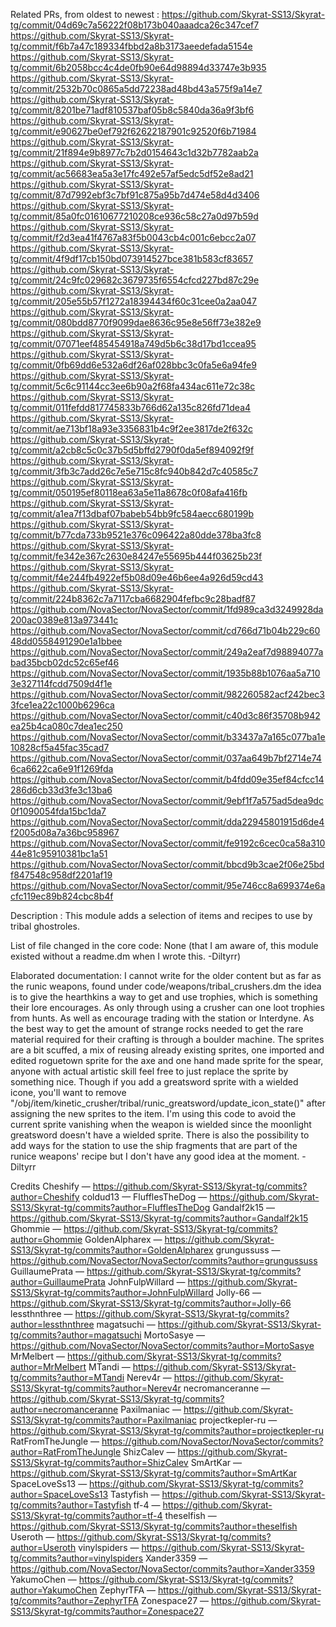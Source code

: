 Related PRs, from oldest to newest :
https://github.com/Skyrat-SS13/Skyrat-tg/commit/04d69c7a56222f08b173b040aaadca26c347cef7
https://github.com/Skyrat-SS13/Skyrat-tg/commit/f6b7a47c189334fbbd2a8b3173aeedefada5154e
https://github.com/Skyrat-SS13/Skyrat-tg/commit/6b2058bcc4c4de0fb90e64d98894d33747e3b935
https://github.com/Skyrat-SS13/Skyrat-tg/commit/2532b70c0865a5dd72238ad48bd43a575f9a14e7
https://github.com/Skyrat-SS13/Skyrat-tg/commit/8201be71adf810537baf05b8c5840da36a9f3bf6
https://github.com/Skyrat-SS13/Skyrat-tg/commit/e90627be0ef792f62622187901c92520f6b71984
https://github.com/Skyrat-SS13/Skyrat-tg/commit/21f894e9b8977c7b2d0154643c1d32b7782aab2a
https://github.com/Skyrat-SS13/Skyrat-tg/commit/ac56683ea5a3e17fc492e57af5edc5df52e8ad21
https://github.com/Skyrat-SS13/Skyrat-tg/commit/87d7992ebf3c7bf91c875a95b7d474e58d4d3406
https://github.com/Skyrat-SS13/Skyrat-tg/commit/85a0fc01610677210208ce936c58c27a0d97b59d
https://github.com/Skyrat-SS13/Skyrat-tg/commit/f2d3ea41f4767a83f5b0043cb4c001c6ebcc2a07
https://github.com/Skyrat-SS13/Skyrat-tg/commit/4f9df17cb150bd073914527bce381b583cf83657
https://github.com/Skyrat-SS13/Skyrat-tg/commit/24c9fc029682c3679735f6554cfcd227bd87c29e
https://github.com/Skyrat-SS13/Skyrat-tg/commit/205e55b57f1272a18394434f60c31cee0a2aa047
https://github.com/Skyrat-SS13/Skyrat-tg/commit/080bdd8770f9099dae8636c95e8e56ff73e382e9
https://github.com/Skyrat-SS13/Skyrat-tg/commit/07071eef485454918a749d5b6c38d17bd1ccea95
https://github.com/Skyrat-SS13/Skyrat-tg/commit/0fb69dd6e532a6df26af028bbc3c0fa5e6a94fe9
https://github.com/Skyrat-SS13/Skyrat-tg/commit/5c6c91144cc3ee6b90a2f68fa434ac611e72c38c
https://github.com/Skyrat-SS13/Skyrat-tg/commit/011fefdd817745833b766d62a135c826fd71dea4
https://github.com/Skyrat-SS13/Skyrat-tg/commit/ae713bf18a93e3356831b4c9f2ee3817de2f632c
https://github.com/Skyrat-SS13/Skyrat-tg/commit/a2cb8c5c0c37b5d5bffd2790f0da5ef894092f9f
https://github.com/Skyrat-SS13/Skyrat-tg/commit/3fb3c7add26c7e5e715c8fc940b842d7c40585c7
https://github.com/Skyrat-SS13/Skyrat-tg/commit/050195ef80118ea63a5e11a8678c0f08afa416fb
https://github.com/Skyrat-SS13/Skyrat-tg/commit/a1ea7f13dbaf07babeb54bb9fc584aecc680199b
https://github.com/Skyrat-SS13/Skyrat-tg/commit/b77cda733b9521e376c096422a80dde378ba3fc8
https://github.com/Skyrat-SS13/Skyrat-tg/commit/fe342e367c2630e84247e55695b444f03625b23f
https://github.com/Skyrat-SS13/Skyrat-tg/commit/f4e244fb4922ef5b08d09e46b6ee4a926d59cd43
https://github.com/Skyrat-SS13/Skyrat-tg/commit/224b8362c7a7117cba6682904fefbc9c28badf87
https://github.com/NovaSector/NovaSector/commit/1fd989ca3d3249928da200ac0389e813a973441c
https://github.com/NovaSector/NovaSector/commit/cd766d71b04b229c6048dd0558491290e1a1bbee
https://github.com/NovaSector/NovaSector/commit/249a2eaf7d98894077abad35bcb02dc52c65ef46
https://github.com/NovaSector/NovaSector/commit/1935b88b1076aa5a7103e327114fcdd7509d4f1e
https://github.com/NovaSector/NovaSector/commit/982260582acf242bec33fce1ea22c1000b6296ca
https://github.com/NovaSector/NovaSector/commit/c40d3c86f35708b942ea25b4ca080c7dea1ec250
https://github.com/NovaSector/NovaSector/commit/b33437a7a165c077ba1e10828cf5a45fac35cad7
https://github.com/NovaSector/NovaSector/commit/037aa649b7bf2714e746ca6622ca6e91f1269fda
https://github.com/NovaSector/NovaSector/commit/b4fdd09e35ef84cfcc14286d6cb33d3fe3c13ba6
https://github.com/NovaSector/NovaSector/commit/9ebf1f7a575ad5dea9dc0f1090054fda15bc1da7
https://github.com/NovaSector/NovaSector/commit/dda22945801915d6de4f2005d08a7a36bc958967
https://github.com/NovaSector/NovaSector/commit/fe9192c6cec0ca58a31044e81c95910381bc1a51
https://github.com/NovaSector/NovaSector/commit/bbcd9b3cae2f06e25bdf847548c958df2201af19
https://github.com/NovaSector/NovaSector/commit/95e746cc8a699374e6acfc119ec89b824cbc8b4f

Description :
This module adds a selection of items and recipes to use by tribal ghostroles.

List of file changed in the core code:
None (that I am aware of, this module existed without a readme.dm when I wrote this. -Diltyrr)

Elaborated documentation:
I cannot write for the older content but as far as the runic weapons, found under code/weapons/tribal_crushers.dm the idea is to give the hearthkins a way to get and use trophies, which is something their lore encourages. As only through using a crusher can one loot trophies from hunts. As well as encourage trading with the station or Interdyne. As the best way to get the amount of strange rocks needed to get the rare material required for their crafting is through a boulder machine.
The sprites are a bit scuffed, a mix of reusing already existing sprites, one imported and edited roguetown sprite for the axe and one hand made sprite for the spear, anyone with actual artistic skill feel free to just replace the sprite by something nice. Though if you add a greatsword sprite with a wielded icone, you'll want to remove "/obj/item/kinetic_crusher/tribal/runic_greatsword/update_icon_state()" after assigning the new sprites to the item. I'm using this code to avoid the current sprite vanishing when the weapon is wielded since the moonlight greatsword doesn't have a wielded sprite.
There is also the possibility to add ways for the station to use the ship fragments that are part of the runice weapons' recipe but I don't have any good idea at the moment. - Diltyrr

Credits
Cheshify — https://github.com/Skyrat-SS13/Skyrat-tg/commits?author=Cheshify
coldud13 —
FlufflesTheDog — https://github.com/Skyrat-SS13/Skyrat-tg/commits?author=FlufflesTheDog
Gandalf2k15 — https://github.com/Skyrat-SS13/Skyrat-tg/commits?author=Gandalf2k15
Ghommie — https://github.com/Skyrat-SS13/Skyrat-tg/commits?author=Ghommie
GoldenAlpharex — https://github.com/Skyrat-SS13/Skyrat-tg/commits?author=GoldenAlpharex
grungussuss — https://github.com/NovaSector/NovaSector/commits?author=grungussuss
GuillaumePrata — https://github.com/Skyrat-SS13/Skyrat-tg/commits?author=GuillaumePrata
JohnFulpWillard — https://github.com/Skyrat-SS13/Skyrat-tg/commits?author=JohnFulpWillard
Jolly-66 — https://github.com/Skyrat-SS13/Skyrat-tg/commits?author=Jolly-66
lessthnthree — https://github.com/Skyrat-SS13/Skyrat-tg/commits?author=lessthnthree
magatsuchi — https://github.com/Skyrat-SS13/Skyrat-tg/commits?author=magatsuchi
MortoSasye — https://github.com/NovaSector/NovaSector/commits?author=MortoSasye
MrMelbert — https://github.com/Skyrat-SS13/Skyrat-tg/commits?author=MrMelbert
MTandi — https://github.com/Skyrat-SS13/Skyrat-tg/commits?author=MTandi
Nerev4r — https://github.com/Skyrat-SS13/Skyrat-tg/commits?author=Nerev4r
necromanceranne — https://github.com/Skyrat-SS13/Skyrat-tg/commits?author=necromanceranne
Paxilmaniac — https://github.com/Skyrat-SS13/Skyrat-tg/commits?author=Paxilmaniac
projectkepler-ru — https://github.com/Skyrat-SS13/Skyrat-tg/commits?author=projectkepler-ru
RatFromTheJungle — https://github.com/NovaSector/NovaSector/commits?author=RatFromTheJungle
ShizCalev — https://github.com/Skyrat-SS13/Skyrat-tg/commits?author=ShizCalev
SmArtKar — https://github.com/Skyrat-SS13/Skyrat-tg/commits?author=SmArtKar
SpaceLoveSs13 — https://github.com/Skyrat-SS13/Skyrat-tg/commits?author=SpaceLoveSs13
Tastyfish — https://github.com/Skyrat-SS13/Skyrat-tg/commits?author=Tastyfish
tf-4 — https://github.com/Skyrat-SS13/Skyrat-tg/commits?author=tf-4
theselfish — https://github.com/Skyrat-SS13/Skyrat-tg/commits?author=theselfish
Useroth — https://github.com/Skyrat-SS13/Skyrat-tg/commits?author=Useroth
vinylspiders — https://github.com/Skyrat-SS13/Skyrat-tg/commits?author=vinylspiders
Xander3359 — https://github.com/NovaSector/NovaSector/commits?author=Xander3359
YakumoChen — https://github.com/Skyrat-SS13/Skyrat-tg/commits?author=YakumoChen
ZephyrTFA — https://github.com/Skyrat-SS13/Skyrat-tg/commits?author=ZephyrTFA
Zonespace27 — https://github.com/Skyrat-SS13/Skyrat-tg/commits?author=Zonespace27
